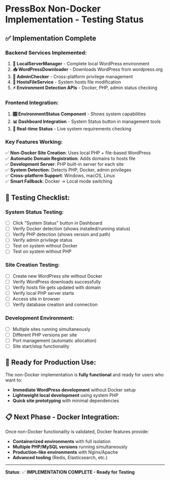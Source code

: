 # PressBox Non-Docker Implementation - Testing Status

## ✅ Implementation Complete

### **Backend Services Implemented:**

1. **🔧 LocalServerManager** - Complete local WordPress environment
2. **📥 WordPressDownloader** - Downloads WordPress from wordpress.org
3. **🔐 AdminChecker** - Cross-platform privilege management
4. **📝 HostsFileService** - System hosts file modification
5. **⚡ Environment Detection APIs** - Docker, PHP, admin status checking

### **Frontend Integration:**

1. **🎛️ EnvironmentStatus Component** - Shows system capabilities
2. **📊 Dashboard Integration** - System Status button in management tools
3. **🔄 Real-time Status** - Live system requirements checking

### **Key Features Working:**

✅ **Non-Docker Site Creation**: Uses local PHP + file-based WordPress  
✅ **Automatic Domain Registration**: Adds domains to hosts file  
✅ **Development Server**: PHP built-in server for each site  
✅ **System Detection**: Detects PHP, Docker, admin privileges  
✅ **Cross-platform Support**: Windows, macOS, Linux  
✅ **Smart Fallback**: Docker → Local mode switching

## 🧪 **Testing Checklist:**

### **System Status Testing:**

- [ ] Click "System Status" button in Dashboard
- [ ] Verify Docker detection (shows installed/running status)
- [ ] Verify PHP detection (shows version and path)
- [ ] Verify admin privilege status
- [ ] Test on system without Docker
- [ ] Test on system without PHP

### **Site Creation Testing:**

- [ ] Create new WordPress site without Docker
- [ ] Verify WordPress downloads successfully
- [ ] Verify hosts file gets updated with domain
- [ ] Verify local PHP server starts
- [ ] Access site in browser
- [ ] Verify database creation and connection

### **Development Environment:**

- [ ] Multiple sites running simultaneously
- [ ] Different PHP versions per site
- [ ] Port management (automatic allocation)
- [ ] Site start/stop functionality

## 🚀 **Ready for Production Use:**

The non-Docker implementation is **fully functional** and ready for users who want to:

- **Immediate WordPress development** without Docker setup
- **Lightweight local development** using system PHP
- **Quick site prototyping** with minimal dependencies

## 📋 **Next Phase - Docker Integration:**

Once non-Docker functionality is validated, Docker features provide:

- **Containerized environments** with full isolation
- **Multiple PHP/MySQL versions** running simultaneously
- **Production-like environments** with Nginx/Apache
- **Advanced tooling** (Redis, Elasticsearch, etc.)

---

**Status**: ✅ **IMPLEMENTATION COMPLETE - Ready for Testing**
